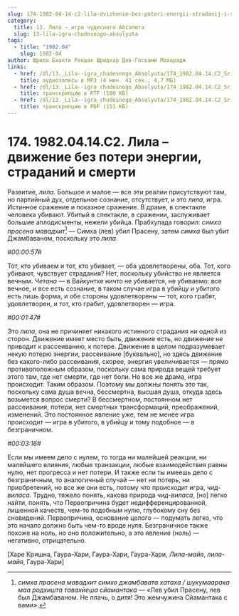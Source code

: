 ```yaml
---
slug: 174-1982-04-14-c2-lila-dvizhenie-bez-poteri-energii-stradanij-i-smerti
category:
  title: 13. Лила — игра чудесного Абсолюта
  slug: 13-lila-igra-chudesnogo-absolyuta
tags:
  - title: "1982.04"
    slug: 1982-04
author: Шрила Бхакти Ракшак Шридхар Дев-Госвами Махарадж
links:
  - href: /dl/13._Lila--igra_chudesnogo_Absolyuta/174_1982.04.14.C2_SridharMj_Lila_%E2%80%93_dvizhenie_bez_poteri_jenergii_stradanij_i_smerti.mp3
    title: аудиозапись в MP3 (4 мин. 41 сек., 4,7 МБ)
  - href: /dl/13._Lila--igra_chudesnogo_Absolyuta/174_1982.04.14.C2_SridharMj_Lila--dvizhenie_bez_poteri_jenergii_stradanij_i_smerti.rtf
    title: транскрипцию в RTF (100 КБ)
  - href: /dl/13._Lila--igra_chudesnogo_Absolyuta/174_1982.04.14.C2_SridharMj_Lila--dvizhenie_bez_poteri_jenergii_stradanij_i_smerti.pdf
    title: транскрипцию в PDF (151 КБ)
---
```


# 174. 1982.04.14.C2. Лила – движение без потери энергии, страданий и смерти

Развитие, *лила.* Большое и малое — все эти реалии присутствуют там, но партийный дух, отдельное сознание, отсутствует, и это *лила*, игра. Истинное сражение и показное сражение. В драме, в спектакле человека убивают. Убитый в спектакле, в сражении, заслуживает большие аплодисменты, нежели убийца. Прабхупада говорил: *симха прасена мавадхит*[^_ftn1] — Симха (лев) убил Прасену, затем *симха* был убит Джамбаваном, поскольку это *лила*.

*#00:00:57#*

Тот, кто убиваем и тот, кто убивает, — оба удовлетворены, оба. Тот, кого убивают, чувствует страдания? Нет, поскольку убийство не является вечным. *Четана* — в Вайкунтхе ничто не убивается, не убиваемо: все вечное, и все есть сознание, в таком случае игра в убийцу и убитого есть лишь форма, и обе стороны удовлетворены — тот, кого грабят, удовлетворен, и тот, кто грабит, удовлетворен — игра.

*#00:01:47#*

Это *лила*, она не причиняет никакого истинного страдания ни одной из сторон. Движение имеет место быть, движение есть, но движение не приводит к рассеиванию, к потере. Движение в целом подразумевает некую потерю энергии, рассеивание [буквально], но здесь движение без какого-либо рассеивания, скорее, энергия увеличивается — прямо противоположным образом, поскольку сама природа вещей требует этого там, где нет смерти, где нет боли. Но все же драма, игра происходит. Таким образом. Поэтому мы должны понять это так, поскольку сама душа вечна, бессмертна, высшая душа, откуда здесь возьмется вопрос смерти? В бессмертном, постоянном нет рассеивания, потери, нет смертных трансформаций, преображений, изменений. Это постоянное явление уже, тем не менее игра происходит — игра в убитого, в убийцу и тому подобное — в безграничном.

*#00:03:16#*

Если мы имеем дело с нулем, то тогда ни малейшей реакции, ни малейшего влияния, любые транзакции, любые взаимодействия равны нулю, нет прогресса и нет потери. И также если ты имеешь дело с безграничным, то аналогичный случай — нет ни потерь, ни приобретений, но все же они есть, потому что происходит игра, *чид-виласа*. Трудно, тяжело понять, какова природа *чид-виласа*, [но] легко найти, понять, что Первопричина будет недифференцированной, лишенной качеств, чем-то подобным нулю, глубокому сну без сновидений. Первопричина, основание целого — подумать легко, что это начало должно быть чем-то вроде нуля. Безграничное также похоже на ноль, но оно положительно, а это явление (ноль) — негативно, отрицательно.

[Харе Кришна, Гаура-Хари, Гаура-Хари, Гаура-Хари, *Лила-майя*, *лила-майя*, Гаура-Хари]



[^_ftn1]: *симха прасена мавадхит симхо джамбавата хатаха / шукумаарака маа родхишта тавахйеша сйамантака* — «Лев убил Прасену, лев был Джамбаваном. Не плачь, о дитя! Это жемчужина Сйамантака с вами».

